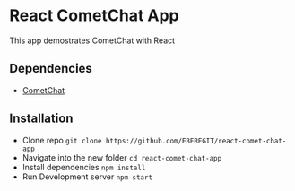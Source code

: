 # React CometChat App
This app demostrates CometChat with React

## Dependencies
* [CometChat](https://www.cometchat.com/)

## Installation
* Clone repo ``git clone https://github.com/EBEREGIT/react-comet-chat-app``
* Navigate into the new folder ``cd react-comet-chat-app``
* Install dependencies ``npm install``
* Run Development server ``npm start``
